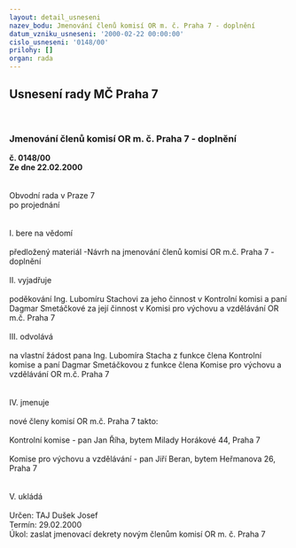 ```yaml
---
layout: detail_usneseni
nazev_bodu: Jmenování členů komisí OR m. č. Praha 7 - doplnění
datum_vzniku_usneseni: '2000-02-22 00:00:00'
cislo_usneseni: '0148/00'
prilohy: []
organ: rada
---
```

<div id="ucUsn_pList" class="usn">
	<span><h2>Usnesení rady MČ Praha 7 </h2>
<br></span><div class="standBody">
<span><h3>Jmenování členů komisí OR m. č. Praha 7 - doplnění</h3></span><div class="center">
		<strong>č. 0148/00</strong><br>
	</div>
<div class="center">
		<strong>Ze dne 22.02.2000</strong><br><br>
	</div>
<br>Obvodní rada v Praze 7<br>po projednání<br><br><br>I.	bere na vědomí<br><br> předložený materiál -Návrh na jmenování členů komisí OR m.č. Praha 7 - doplnění	<br><br>II.	vyjadřuje<br><br>poděkování Ing. Lubomíru Stachovi za jeho činnost v Kontrolní komisi a paní Dagmar Smetáčkové za její činnost v Komisi pro výchovu a vzdělávání OR m.č. Praha 7<br><br>III.	odvolává<br><br>na vlastní žádost pana Ing. Lubomíra Stacha z funkce člena Kontrolní komise a paní Dagmar Smetáčkovou z funkce člena Komise pro výchovu a vzdělávání OR m.č. Praha 7	<br><br><br>IV.	jmenuje<br><br>nové členy komisí OR m.č. Praha 7 takto:<br><br>Kontrolní komise - pan Jan Říha, bytem Milady Horákové 44, Praha 7<br><br>Komise pro výchovu a vzdělávání - pan Jiří Beran, bytem Heřmanova 26, Praha 7<br><br><br>V.	ukládá <br><br> Určen:	     	TAJ Dušek Josef<br>Termín: 29.02.2000<br>Úkol:	zaslat jmenovací dekrety novým členům komisí OR m. č. Praha 7 <br>
</div>
</div>